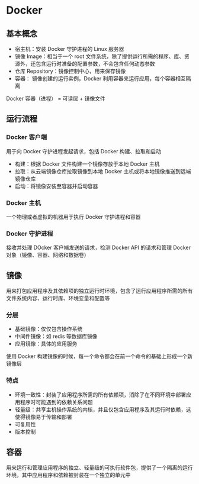 # Docker

## 基本概念

- 宿主机：安装 Docker 守护进程的 Linux 服务器
- 镜像 Image：相当于一个 root 文件系统，除了提供运行所需的程序、库、资源外，还包含运行时准备的配置参数，不会包含任何动态参数
- 仓库 Repository：镜像控制中心，用来保存镜像
- 容器： 镜像创建的运行实例，Docker 利用容器来运行应用，每个容器相互隔离

Docker 容器（进程） = 可读层 + 镜像文件

## 运行流程

### Docker 客户端

用于向 Docker 守护进程发起请求，包括 Docker 构建、拉取和启动

- 构建：根据 Docker 文件构建一个镜像存放于本地 Docker 主机
- 拉取：从云端镜像仓库拉取镜像到本地 Docker 主机或将本地镜像推送到远端镜像仓库
- 启动：将镜像安装至容器并启动容器

### Docker 主机

一个物理或者虚拟的机器用于执行 Docker 守护进程和容器

### Docker 守护进程

接收并处理 DOcker 客户端发送的请求，检测 Docker API 的请求和管理 Docker 对象（镜像、容器、网络和数据卷）

## 镜像

用来打包应用程序及其依赖项的独立运行时环境，包含了运行应用程序所需的所有文件系统内容、运行时库、环境变量和配置等

### 分层

- 基础镜像：仅仅包含操作系统
- 中间件镜像：如 redis 等数据库镜像
- 应用镜像：具体的应用服务

使用 Docker 构建镜像的时候，每一个命令都会在前一个命令的基础上形成一个新镜像层

### 特点

- 环境一致性：封装了应用程序所需的所有依赖项，消除了在不同环境中部署应用程序时可能遇到的依赖关系问题
- 轻量级：共享主机操作系统的内核，并且仅包含应用程序及其运行时依赖，这使得镜像易于传输和部署
- 可复用性
- 版本控制

## 容器

用来运行和管理应用程序的独立、轻量级的可执行软件包，提供了一个隔离的运行环境，其中应用程序和依赖被封装在一个独立的单元中
